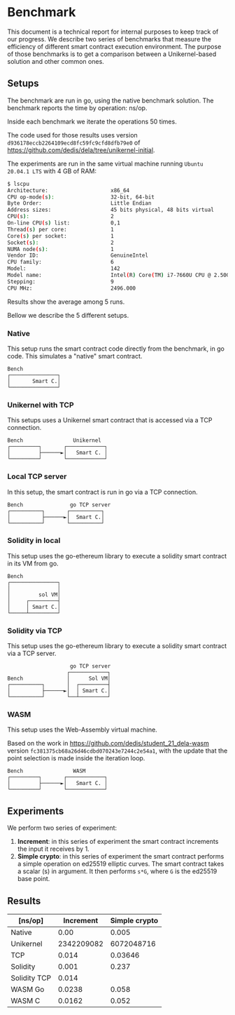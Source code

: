 # Benchmark

This document is a technical report for internal purposes to keep track of our
progress. We describe two series of benchmarks that measure the efficiency of
different smart contract execution environment. The purpose of those benchmarks
is to get a comparison between a Unikernel-based solution and other common ones.

## Setups

The benchmark are run in go, using the native benchmark solution. The benchmark
reports the time by operation: ns/op.

Inside each benchmark we iterate the operations 50 times.

The code used for those results uses version
`d936178eccb2264109ecd8fc59fc9cfd8dfb79e0` of
https://github.com/dedis/dela/tree/unikernel-initial.

The experiments are run in the same virtual machine running `Ubuntu 20.04.1
LTS` with 4 GB of RAM:

```bash
$ lscpu
Architecture:                    x86_64
CPU op-mode(s):                  32-bit, 64-bit
Byte Order:                      Little Endian
Address sizes:                   45 bits physical, 48 bits virtual
CPU(s):                          2
On-line CPU(s) list:             0,1
Thread(s) per core:              1
Core(s) per socket:              1
Socket(s):                       2
NUMA node(s):                    1
Vendor ID:                       GenuineIntel
CPU family:                      6
Model:                           142
Model name:                      Intel(R) Core(TM) i7-7660U CPU @ 2.50GHz
Stepping:                        9
CPU MHz:                         2496.000
```

Results show the average among 5 runs.

Bellow we describe the 5 different setups.

### Native

This setup runs the smart contract code directly from the benchmark, in go
code. This simulates a "native" smart contract.

```
Bench
┌───────────────┐
│       Smart C.│
└───────────────┘
```

### Unikernel with TCP

This setups uses a Unikernel smart contract that is accessed via a TCP
connection.

```
Bench                Unikernel
┌─────────┐       ┌────────────┐
│         ├──────►│   Smart C. │
└─────────┘       └────────────┘
```

### Local TCP server

In this setup, the smart contract is run in go via a TCP connection.

```
Bench               go TCP server
┌──────────┐       ┌──────────┐
│          ├──────►│  Smart C.│
└──────────┘       └──────────┘
```

### Solidity in local

This setup uses the go-ethereum library to execute a solidity smart contract in
its VM from go.

```
Bench
┌───────────────┐
│               │
│         sol VM│
│     ┌─────────┤
│     │ Smart C.│
└─────┴─────────┘
 ```

### Solidity via TCP

This setup uses the go-ethereum library to execute a solidity smart contract via
a TCP server.

```
                    go TCP server
                   ┌────────────┐
Bench              │      Sol VM│
┌──────────┐       │  ┌─────────┤
│          ├──────►│  │ Smart C.│
└──────────┘       └──┴─────────┘
```

### WASM

This setup uses the Web-Assembly virtual machine.

Based on the work in https://github.com/dedis/student_21_dela-wasm version
`fc381375cb68a26d46cdbd070243e7244c2e54a1`, with the update that the point
selection is made inside the iteration loop.

```
Bench                WASM
┌─────────┐       ┌────────────┐
│         ├──────►│   Smart C. │
└─────────┘       └────────────┘
```

## Experiments

We perform two series of experiment:

1. **Increment**: in this series of experiment the smart contract increments
   the input it receives by 1.
2. **Simple crypto**: in this series of experiment the smart contract performs a
   simple operation on ed25519 elliptic curves. The smart contract takes a
   scalar (s) in argument. It then performs `s*G`, where `G` is the ed25519 base
   point.

## Results

|   [ns/op]    |Increment  |Simple crypto|
|--------------|-----------|-------------|
| Native       |0.00       |0.005        |
| Unikernel    |2342209082 |6072048716   |
| TCP          |0.014      |0.03646      |
| Solidity     |0.001      |0.237        |
| Solidity TCP |0.014      |             |
| WASM Go      |0.0238     |0.058        |
| WASM C       |0.0162     |0.052        |